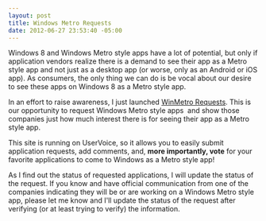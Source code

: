 ```yaml
---
layout: post
title: Windows Metro Requests
date: 2012-06-27 23:53:40 -05:00
---
```


Windows 8 and Windows Metro style apps have a lot of potential, but only if application vendors realize there is a demand to see their app as a Metro style app and not just as a desktop app (or worse, only as an Android or iOS app). As consumers, the only thing we can do is be vocal about our desire to see these apps on Windows 8 as a Metro style app.

In an effort to raise awareness, I just launched [WinMetro Requests](http://winmetrorequests.uservoice.com/). This is our opportunity to request Windows Metro style apps  and show those companies just how much interest there is for seeing their app as a Metro style app.

This site is running on UserVoice, so it allows you to easily submit application requests, add comments, and, **more importantly, vote** for your favorite applications to come to Windows as a Metro style app!

As I find out the status of requested applications, I will update the status of the request. If you know and have official communication from one of the companies indicating they will be or are working on a Windows Metro style app, please let me know and I'll update the status of the request after verifying (or at least trying to verify) the information.
